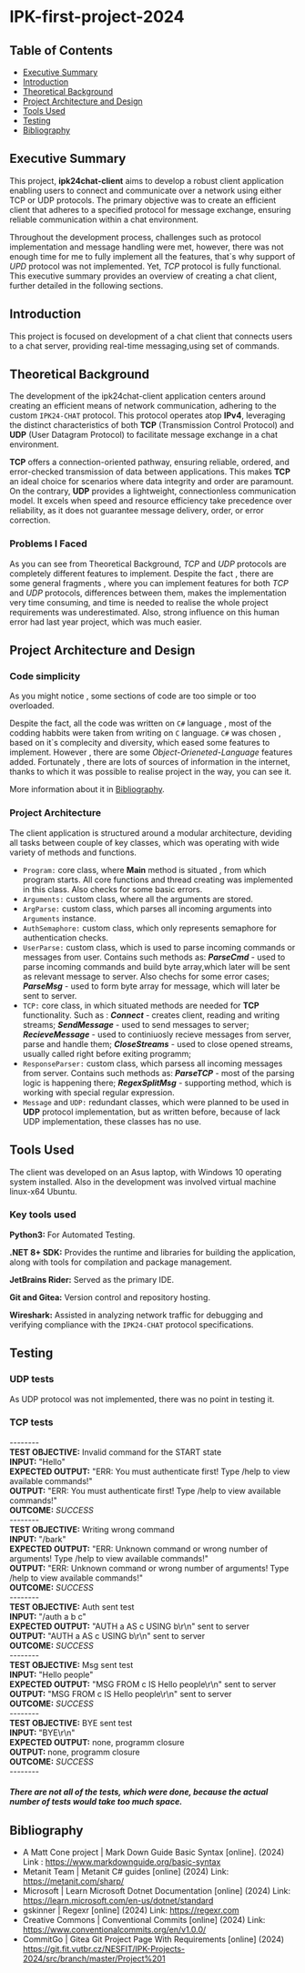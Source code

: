 # IPK-first-project-2024

## Table of Contents

- [Executive Summary](#executive-summary)
- [Introduction](#introduction)
- [Theoretical Background](#theoretical-background)
- [Project Architecture and Design](#project-architecture-and-design)
- [Tools Used](#tools-used)
- [Testing](#testing)
- [Bibliography](#bibliography)

## Executive Summary
This project, **ipk24chat-client** aims to develop a robust client application enabling users to connect and communicate over a network using either TCP or UDP protocols. The primary objective was to create an efficient client that adheres to a specified protocol for message exchange, ensuring reliable communication within a chat environment.

Throughout the development process, challenges such as protocol implementation and message handling were met, however, there was not enough time for me to fully implement all the features, that`s why support of *UPD* protocol was not implemented. Yet, *TCP* protocol is fully functional. This executive summary provides an overview of creating a chat client, further detailed in the following sections.
## Introduction
This project is focused on development of a chat client that connects users to a chat server, providing real-time messaging,using set of commands.
## Theoretical Background
The development of the ipk24chat-client application centers around creating an efficient means of network communication, adhering to the custom `IPK24-CHAT` protocol. This protocol operates atop **IPv4**, leveraging the distinct characteristics of both **TCP** (Transmission Control Protocol) and **UDP** (User Datagram Protocol) to facilitate message exchange in a chat environment.

**TCP** offers a connection-oriented pathway, ensuring reliable, ordered, and error-checked transmission of data between applications. This makes **TCP** an ideal choice for scenarios where data integrity and order are paramount. On the contrary, **UDP** provides a lightweight, connectionless communication model. It excels when speed and resource efficiency take precedence over reliability, as it does not guarantee message delivery, order, or error correction.
### Problems I Faced
As you can see from Theoretical Background, *TCP* and *UDP* protocols are completely different features to implement. Despite the fact , there are some general fragments , where you can implement features for both *TCP* and *UDP* protocols, differences between them, makes the implementation very time consuming, and time is needed to realise the whole project requirements was underestimated. Also, strong influence on this human error had last year project, which was much easier.
## Project Architecture and Design
### Code simplicity
As you might notice , some sections of code are too simple or too overloaded.

Despite the fact, all the code was written on `C#` language , most of the codding habbits were taken from writing on `C` language. `C#` was chosen , based on it`s complecity and diversity, which eased some features to implement. However , there are some *Object-Orieneted-Language* features added. Fortunately , there are lots of sources of information in the internet, thanks to which it was possible to realise project in the way, you can see it.

More information about it in [Bibliography](#bibliography).
### Project Architecture
The client application is structured around a modular architecture, deviding all tasks between couple of key classes, which was operating with wide variety of methods and functions.
- `Program:` core class, where **Main** method is situated , from which program starts. All core functions and thread creating was implemented in this class. Also checks for some basic errors.
- `Arguments:` custom class, where all the arguments are stored.
- `ArgParse:` custom class, which parses all incoming arguments into `Arguments` instance.
- `AuthSemaphore:` custom class, which only represents semaphore for authentication checks.
- `UserParse:` custom class, which is used to parse incoming commands or messages from user. Contains such methods as: ___ParseCmd___ - used to parse incoming commands and build byte array,which later will be sent as relevant message to server.  Also chechs for some error cases; ___ParseMsg___ - used to form byte array for message, which will later be sent to server.
- `TCP:` core class, in which situated methods are needed for **TCP** functionality. Such as : ___Connect___ - creates client, reading and writing streams; ___SendMessage___ - used to send messages to server; ___RecieveMessage___ - used to continiuosly recieve messages from server, parse and handle them; ___CloseStreams___ - used to close opened streams, usually called right before exiting programm;
- `ResponseParser:` custom class, which parsess all incoming messages from server. Contains such methods as: ___ParseTCP___ - most of the parsing logic is happening there; ___RegexSplitMsg___ - supporting method, which is working with special regular expression.
- `Message` and `UDP:` redundant classes, which were planned to be used in **UDP** protocol implementation, but as written before, because of lack UDP implementation, these classes has no use.
## Tools Used
The client was developed on an Asus laptop, with Windows 10 operating system installed. Also in the development was involved virtual machine linux-x64 Ubuntu.  
### Key tools used

**Python3:** For Automated Testing.

**.NET 8+ SDK:** Provides the runtime and libraries for building the application, along with tools for compilation and package management.

**JetBrains Rider:** Served as the primary IDE.

**Git and Gitea:** Version control and repository hosting.

**Wireshark:** Assisted in analyzing network traffic for debugging and verifying compliance with the `IPK24-CHAT` protocol specifications.

## Testing
### UDP tests 
As UDP protocol was not implemented, there was no point in testing it.
### TCP tests  
*--------*  
**TEST OBJECTIVE:** Invalid command for the START state  
**INPUT:** "Hello"  
**EXPECTED OUTPUT:** "ERR: You must authenticate first! Type /help to view available commands!"  
**OUTPUT:** "ERR: You must authenticate first! Type /help to view available commands!"  
**OUTCOME:** _SUCCESS_  
*--------*  
**TEST OBJECTIVE:**  Writing wrong command  
**INPUT:** "/bark"  
**EXPECTED OUTPUT:** "ERR: Unknown command or wrong number of arguments! Type /help to view available commands!"  
**OUTPUT:** "ERR: Unknown command or wrong number of arguments! Type /help to view available commands!"  
**OUTCOME:**   _SUCCESS_  
*--------*  
**TEST OBJECTIVE:** Auth sent test  
**INPUT:** "/auth a b c"  
**EXPECTED OUTPUT:** "AUTH a AS c USING b\r\n" sent to server  
**OUTPUT:** "AUTH a AS c USING b\r\n" sent to server  
**OUTCOME:**  _SUCCESS_  
*--------*  
**TEST OBJECTIVE:** Msg sent test  
**INPUT:** "Hello people"  
**EXPECTED OUTPUT:** "MSG FROM c IS Hello people\r\n" sent to server  
**OUTPUT:** "MSG FROM c IS Hello people\r\n" sent to server  
**OUTCOME:**  _SUCCESS_  
*--------*  
**TEST OBJECTIVE:** BYE sent test  
**INPUT:** "BYE\r\n"  
**EXPECTED OUTPUT:** none, programm closure  
**OUTPUT:** none, programm closure  
**OUTCOME:**  _SUCCESS_  
*--------*  
##### There are not all of the tests, which were done, because the actual number of tests would take too much space.

## Bibliography
- A Matt Cone project | Mark Down Guide Basic Syntax [online]. (2024) Link : https://www.markdownguide.org/basic-syntax
- Metanit Team | Metanit C# guides [online] (2024) Link: https://metanit.com/sharp/
- Microsoft | Learn Microsoft Dotnet Documentation [online] (2024) Link: https://learn.microsoft.com/en-us/dotnet/standard
- gskinner | Regexr [online] (2024) Link: https://regexr.com
- Creative Commons | Conventional Commits [online] (2024) Link: https://www.conventionalcommits.org/en/v1.0.0/
- CommitGo | Gitea Git Project Page With Requirements [online] (2024) https://git.fit.vutbr.cz/NESFIT/IPK-Projects-2024/src/branch/master/Project%201
